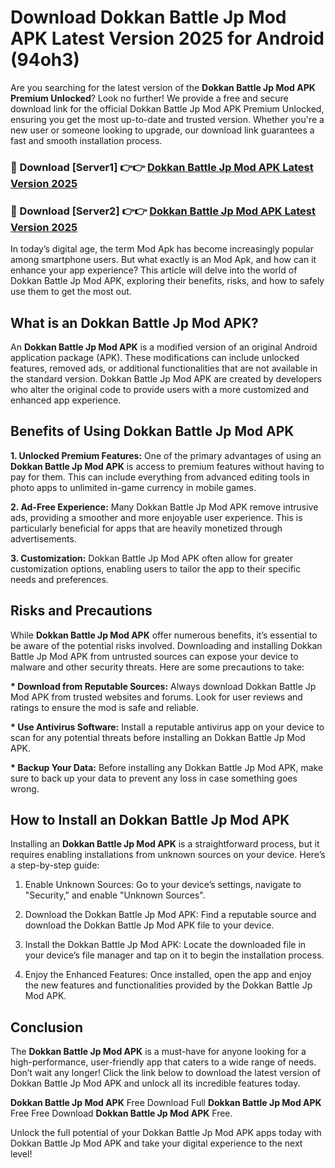 # Download Dokkan Battle Jp Mod APK Latest Version 2025 for Android (94oh3)

Are you searching for the latest version of the <strong>Dokkan Battle Jp Mod APK Premium Unlocked</strong>? Look no further! We provide a free and secure download link for the official Dokkan Battle Jp Mod APK Premium Unlocked, ensuring you get the most up-to-date and trusted version. Whether you're a new user or someone looking to upgrade, our download link guarantees a fast and smooth installation process.


<h3>🔴 Download [Server1] 👉👉 <a href="https://appsnew.pages.dev?q=Dokkan+Battle+Jp+Mod+APK&ref=2RT5">Dokkan Battle Jp Mod APK Latest Version 2025</a></h3>

<h3>🔴 Download [Server2] 👉👉 <a href="https://appsnew.pages.dev?q=Dokkan+Battle+Jp+Mod+APK&ref=2RT5">Dokkan Battle Jp Mod APK Latest Version 2025</a></h3>


In today’s digital age, the term Mod Apk has become increasingly popular among smartphone users. But what exactly is an Mod Apk, and how can it enhance your app experience? This article will delve into the world of Dokkan Battle Jp Mod APK, exploring their benefits, risks, and how to safely use them to get the most out.


<h2>What is an Dokkan Battle Jp Mod APK?</h2>

An <strong>Dokkan Battle Jp Mod APK</strong> is a modified version of an original Android application package (APK). These modifications can include unlocked features, removed ads, or additional functionalities that are not available in the standard version. Dokkan Battle Jp Mod APK are created by developers who alter the original code to provide users with a more customized and enhanced app experience.


<h2>Benefits of Using Dokkan Battle Jp Mod APK</h2>

<strong> 1. Unlocked Premium Features:</strong> One of the primary advantages of using an <strong>Dokkan Battle Jp Mod APK</strong> is access to premium features without having to pay for them. This can include everything from advanced editing tools in photo apps to unlimited in-game currency in mobile games.

<strong> 2. Ad-Free Experience:</strong> Many Dokkan Battle Jp Mod APK remove intrusive ads, providing a smoother and more enjoyable user experience. This is particularly beneficial for apps that are heavily monetized through advertisements.

<strong> 3. Customization:</strong> Dokkan Battle Jp Mod APK often allow for greater customization options, enabling users to tailor the app to their specific needs and preferences.


<h2>Risks and Precautions</h2>

While <strong>Dokkan Battle Jp Mod APK</strong> offer numerous benefits, it’s essential to be aware of the potential risks involved. Downloading and installing Dokkan Battle Jp Mod APK from untrusted sources can expose your device to malware and other security threats. Here are some precautions to take:

<strong> * Download from Reputable Sources:</strong> Always download Dokkan Battle Jp Mod APK from trusted websites and forums. Look for user reviews and ratings to ensure the mod is safe and reliable.

<strong> * Use Antivirus Software:</strong> Install a reputable antivirus app on your device to scan for any potential threats before installing an Dokkan Battle Jp Mod APK.

<strong> * Backup Your Data:</strong> Before installing any Dokkan Battle Jp Mod APK, make sure to back up your data to prevent any loss in case something goes wrong.


<h2>How to Install an Dokkan Battle Jp Mod APK</h2>

Installing an <strong>Dokkan Battle Jp Mod APK</strong> is a straightforward process, but it requires enabling installations from unknown sources on your device. Here’s a step-by-step guide:

 1. Enable Unknown Sources: Go to your device’s settings, navigate to "Security," and enable "Unknown Sources".

 2. Download the Dokkan Battle Jp Mod APK: Find a reputable source and download the Dokkan Battle Jp Mod APK file to your device.

 3. Install the Dokkan Battle Jp Mod APK: Locate the downloaded file in your device’s file manager and tap on it to begin the installation process.

 4. Enjoy the Enhanced Features: Once installed, open the app and enjoy the new features and functionalities provided by the Dokkan Battle Jp Mod APK.


<h2><strong>Conclusion</strong></h2>

The <strong>Dokkan Battle Jp Mod APK</strong> is a must-have for anyone looking for a high-performance, user-friendly app that caters to a wide range of needs. Don’t wait any longer! Click the link below to download the latest version of Dokkan Battle Jp Mod APK and unlock all its incredible features today.

<strong>Dokkan Battle Jp Mod APK</strong> Free Download Full <strong>Dokkan Battle Jp Mod APK</strong> Free Free Download <strong>Dokkan Battle Jp Mod APK</strong> Free.

Unlock the full potential of your Dokkan Battle Jp Mod APK apps today with Dokkan Battle Jp Mod APK and take your digital experience to the next level!